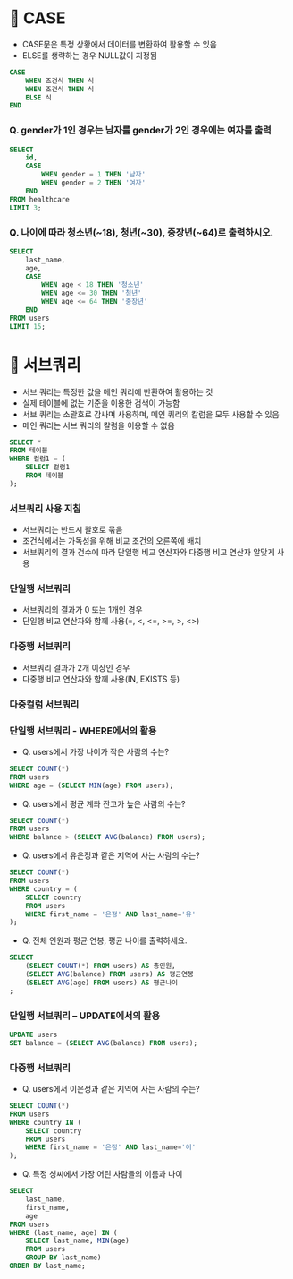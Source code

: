 # 📌 CASE

- CASE문은 특정 상황에서 데이터를 변환하여 활용할 수 있음
- ELSE를 생략하는 경우 NULL값이 지정됨

```sql
CASE
	WHEN 조건식 THEN 식
	WHEN 조건식 THEN 식
	ELSE 식
END
```

### Q. gender가 1인 경우는 남자를 gender가 2인 경우에는 여자를 출력

```sql
SELECT
	id,
	CASE
		WHEN gender = 1 THEN '남자'
		WHEN gender = 2 THEN '여자'
	END
FROM healthcare
LIMIT 3;
```

### Q. 나이에 따라 청소년(~18), 청년(~30), 중장년(~64)로 출력하시오.

```sql
SELECT
	last_name,
	age,
	CASE
		WHEN age < 18 THEN '청소년'
		WHEN age <= 30 THEN '청년'
		WHEN age <= 64 THEN '중장년'
	END
FROM users
LIMIT 15;
```

# 📌 서브쿼리

- 서브 쿼리는 특정한 값을 메인 쿼리에 반환하여 활용하는 것
- 실제 테이블에 없는 기준을 이용한 검색이 가능함
- 서브 쿼리는 소괄호로 감싸며 사용하며, 메인 쿼리의 칼럼을 모두 사용할 수 있음
- 메인 쿼리는 서브 쿼리의 칼럼을 이용할 수 없음

```sql
SELECT *
FROM 테이블
WHERE 컬럼1 = (
	SELECT 컬럼1
	FROM 테이블
);
```

### 서브쿼리 사용 지침

- 서브쿼리는 반드시 괄호로 묶음
- 조건식에서는 가독성을 위해 비교 조건의 오른쪽에 배치
- 서브쿼리의 결과 건수에 따라 단일행 비교 연산자와 다중행 비교 연산자 알맞게 사용

### 단일행 서브쿼리

- 서브쿼리의 결과가 0 또는 1개인 경우
- 단일행 비교 연산자와 함께 사용(=, <, <=, >=, >, <>)

### 다중행 서브쿼리

- 서브쿼리 결과가 2개 이상인 경우
- 다중행 비교 연산자와 함께 사용(IN, EXISTS 등)

### 다중컬럼 서브쿼리

### 단일행 서브쿼리 - WHERE에서의 활용

- Q. users에서 가장 나이가 작은 사람의 수는?

```sql
SELECT COUNT(*)
FROM users
WHERE age = (SELECT MIN(age) FROM users);
```

- Q. users에서 평균 계좌 잔고가 높은 사람의 수는?

```sql
SELECT COUNT(*)
FROM users
WHERE balance > (SELECT AVG(balance) FROM users);
```

- Q. users에서 유은정과 같은 지역에 사는 사람의 수는?

```sql
SELECT COUNT(*)
FROM users
WHERE country = (
	SELECT country
	FROM users
	WHERE first_name = '은정' AND last_name='유'
);
```

- Q. 전체 인원과 평균 연봉, 평균 나이를 출력하세요.

```sql
SELECT
	(SELECT COUNT(*) FROM users) AS 총인원,
	(SELECT AVG(balance) FROM users) AS 평균연봉
	(SELECT AVG(age) FROM users) AS 평균나이
;
```

### 단일행 서브쿼리 – UPDATE에서의 활용

```sql
UPDATE users
SET balance = (SELECT AVG(balance) FROM users);
```

### 다중행 서브쿼리

- Q. users에서 이은정과 같은 지역에 사는 사람의 수는?

```sql
SELECT COUNT(*)
FROM users
WHERE country IN (
	SELECT country
	FROM users
	WHERE first_name = '은정' AND last_name='이'
);
```

- Q. 특정 성씨에서 가장 어린 사람들의 이름과 나이

```sql
SELECT
	last_name,
	first_name,
	age
FROM users
WHERE (last_name, age) IN (
	SELECT last_name, MIN(age)
	FROM users
	GROUP BY last_name)
ORDER BY last_name;
```
